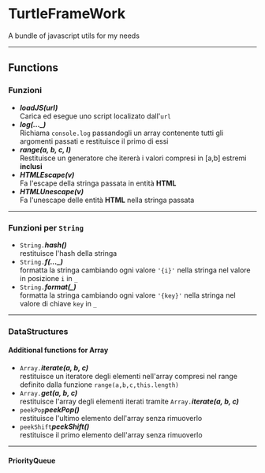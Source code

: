 # TurtleFrameWork
A bundle of javascript utils for my needs
___
## Functions
### Funzioni 
- ***loadJS(url)*** \
  Carica ed esegue uno script localizato dall'`url`
- ***log(..._)*** \
  Richiama `console.log` passandogli un array contenente tutti gli argomenti passati e restituisce il primo di essi
- ***range(a, b, c, l)*** \
  Restituisce un generatore che itererà i valori compresi in [a,b] estremi **inclusi**
- ***HTMLEscape(v)*** \
  Fa l'escape della stringa passata in entità **HTML**
- ***HTMLUnescape(v)*** \
  Fa l'unescape delle entità **HTML** nella stringa passata
___
### Funzioni per `String`
- `String.`***hash()*** \
  restituisce l'hash della stringa
- `String.`***f(..._)*** \
  formatta la stringa cambiando ogni valore `'{i}'` nella stringa nel valore in posizione `i` in `_`
- `String.`***format(_)*** \
  formatta la stringa cambiando ogni valore `'{key}'` nella stringa nel valore di chiave `key` in `_`
___
### DataStructures
#### Additional functions for Array
- `Array.`***iterate(a, b, c)*** \
  restituisce un iteratore degli elementi nell'array compresi nel range definito dalla funzione `range(a,b,c,this.length)`
- `Array.`***get(a, b, c)*** \
  restituisce l'array degli elementi iterati tramite `Array.`***iterate(a, b, c)***
- `peekPop`***peekPop()*** \
  restituisce l'ultimo elemento dell'array senza rimuoverlo
- `peekShift`***peekShift()*** \
  restituisce il primo elemento dell'array senza rimuoverlo
___
#### PriorityQueue